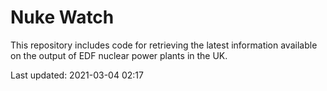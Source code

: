 # Nuke Watch

This repository includes code for retrieving the latest information available on the output of EDF nuclear power plants in the UK.

Last updated: 2021-03-04 02:17